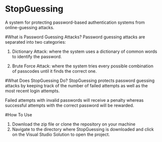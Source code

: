 # StopGuessing
A system for protecting password-based authentication systems from online-guessing attacks.

#What is Password Guessing Attacks?
Password guessing attacks are separated into two categories:

1. Dictionary Attack: where the system uses a dictionary of common words to identify the password.

2. Brute Force Attack: where the system tries every possible combination of passcodes until it finds the correct one. 

#What Does StopGuessing Do?
StopGuessing protects password guessing attacks by keeping track of the number of failed attempts as well as the most recent login attempts. 

Failed attempts with invalid passwords will receive a penalty whereas successful attempts with the correct password will be rewarded.

#How To Use
1. Download the zip file or clone the repository on your machine
2. Navigate to the directory where StopGuessing is downloaded and click on the Visual Studio Solution to open the project.